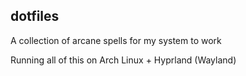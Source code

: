 ## dotfiles

A collection of arcane spells for my system to work

Running all of this on Arch Linux + Hyprland (Wayland)
